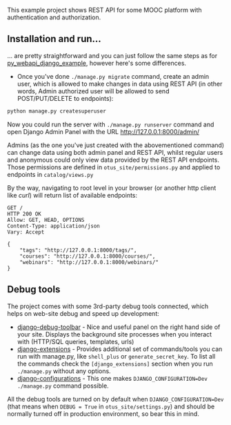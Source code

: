 This example project shows REST API for some MOOC platform with authentication and authorization.

## Installation and run...
... are pretty straightforward and you can just follow the same steps as for [py_webapi_django_example](https://github.com/niki4/py_webapi_django_example), however here's some differences.

* Once you've done `./manage.py migrate` command, create an admin user, which is allowed to make changes in data using REST API (in other words, Admin authorized user will be allowed to send POST/PUT/DELETE to endpoints):
```bash
python manage.py createsuperuser
```
Now you could run the server with `./manage.py runserver` command and open Django Admin Panel with the URL http://127.0.0.1:8000/admin/

Admins (as the one you've just created with the abovementioned command) can change data using both admin panel and REST API, whilst regular users and anonymous could only view data provided by the REST API endpoints. Those permissions are defined in `otus_site/permissions.py` and applied to endpoints in `catalog/views.py`

By the way, navigating to root level in your browser (or another http client like _curl_) will return list of available endpoints:
```
GET /
HTTP 200 OK
Allow: GET, HEAD, OPTIONS
Content-Type: application/json
Vary: Accept

{
    "tags": "http://127.0.0.1:8000/tags/",
    "courses": "http://127.0.0.1:8000/courses/",
    "webinars": "http://127.0.0.1:8000/webinars/"
}
```

## Debug tools
The project comes with some 3rd-party debug tools connected, which helps on web-site debug and speed up development:
* [django-debug-toolbar](https://django-debug-toolbar.readthedocs.io/en/stable/panels.html) - Nice and useful panel on the right hand side of your site. Displays the background site processes when you interact with (HTTP/SQL queries, templates, urls)
* [django-extensions](https://django-extensions.readthedocs.io/) - Provides additional set of commands/tools you can run with manage.py, like `shell_plus` or `generate_secret_key`. To list all the commands check the `[django_extensions]` section when you run `./manage.py` without any options.  
* [django-configurations](http://django-configurations.readthedocs.io/en/latest/) - This one makes `DJANGO_CONFIGURATION=Dev ./manage.py` command possible.

All the debug tools are turned on by default when `DJANGO_CONFIGURATION=Dev` (that means when `DEBUG = True`
 in `otus_site/settings.py`) and should be normally turned off in production environment, so bear this in mind.
